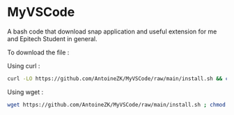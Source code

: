 # MyVSCode
A bash code that download snap application and useful extension for me and Epitech Student in general.

To download the file :

Using curl :
```sh
curl -LO https://github.com/AntoineZK/MyVSCode/raw/main/install.sh && chmod +x install.sh
```

Using wget :
```sh
wget https://github.com/AntoineZK/MyVSCode/raw/main/install.sh ; chmod +x install.sh
```

